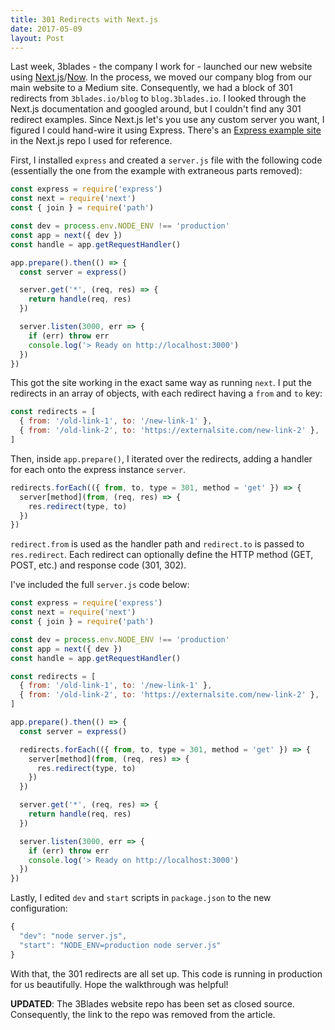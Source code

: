 ```yaml
---
title: 301 Redirects with Next.js
date: 2017-05-09
layout: Post
---
```


Last week, 3blades - the company I work for - launched our new website using [Next.js](https://github.com/zeit/next.js)/[Now](https://github.com/zeit/now-cli). In the process, we moved our company blog from our main website to a Medium site. Consequently, we had a block of 301 redirects from `3blades.io/blog` to `blog.3blades.io`. I looked through the Next.js documentation and googled around, but I couldn't find any 301 redirect examples. Since Next.js let's you use any custom server you want, I figured I could hand-wire it using Express. There's an [Express example site](https://github.com/zeit/next.js/tree/master/examples/custom-server-express) in the Next.js repo I used for reference.

First, I installed `express` and created a `server.js` file with the following code (essentially the one from the example with extraneous parts removed):

```javascript
const express = require('express')
const next = require('next')
const { join } = require('path')

const dev = process.env.NODE_ENV !== 'production'
const app = next({ dev })
const handle = app.getRequestHandler()

app.prepare().then(() => {
  const server = express()

  server.get('*', (req, res) => {
    return handle(req, res)
  })

  server.listen(3000, err => {
    if (err) throw err
    console.log('> Ready on http://localhost:3000')
  })
})
```

This got the site working in the exact same way as running `next`. I put the redirects in an array of objects, with each redirect having a `from` and `to` key:

```javascript
const redirects = [
  { from: '/old-link-1', to: '/new-link-1' },
  { from: '/old-link-2', to: 'https://externalsite.com/new-link-2' },
]
```

Then, inside `app.prepare()`, I iterated over the redirects, adding a handler for each onto the express instance `server`.

```javascript
redirects.forEach(({ from, to, type = 301, method = 'get' }) => {
  server[method](from, (req, res) => {
    res.redirect(type, to)
  })
})
```

`redirect.from` is used as the handler path and `redirect.to` is passed to `res.redirect`. Each redirect can optionally define the HTTP method (GET, POST, etc.) and response code (301, 302).

I've included the full `server.js` code below:

```javascript
const express = require('express')
const next = require('next')
const { join } = require('path')

const dev = process.env.NODE_ENV !== 'production'
const app = next({ dev })
const handle = app.getRequestHandler()

const redirects = [
  { from: '/old-link-1', to: '/new-link-1' },
  { from: '/old-link-2', to: 'https://externalsite.com/new-link-2' },
]

app.prepare().then(() => {
  const server = express()

  redirects.forEach(({ from, to, type = 301, method = 'get' }) => {
    server[method](from, (req, res) => {
      res.redirect(type, to)
    })
  })

  server.get('*', (req, res) => {
    return handle(req, res)
  })

  server.listen(3000, err => {
    if (err) throw err
    console.log('> Ready on http://localhost:3000')
  })
})
```

Lastly, I edited `dev` and `start` scripts in `package.json` to the new configuration:

```javascript
{
  "dev": "node server.js",
  "start": "NODE_ENV=production node server.js"
}
```

With that, the 301 redirects are all set up. This code is running in production for us beautifully. Hope the walkthrough was helpful!

**UPDATED**: The 3Blades website repo has been set as closed source. Consequently, the link to the repo was removed from the article.
